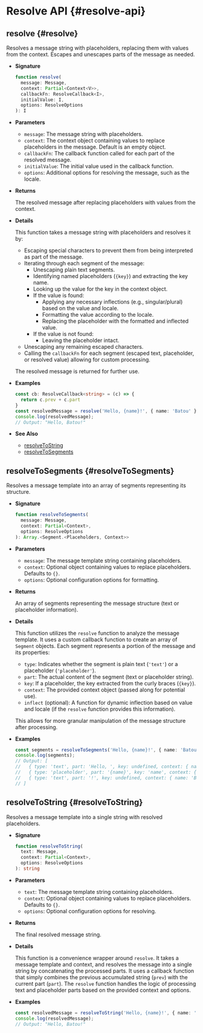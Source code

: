 # Resolve API {#resolve-api}

## resolve <Badge type="info" text="function" /> {#resolve}

Resolves a message string with placeholders, replacing them with values from the context.
Escapes and unescapes parts of the message as needed.

- **Signature**

  ```typescript
  function resolve(
    message: Message,
    context: Partial<Context<V>>,
    callbackFn: ResolveCallback<I>,
    initialValue: I,
    options: ResolveOptions
  ): I
  ```

- **Parameters**

  - `message`: The message string with placeholders.
  - `context`: The context object containing values to replace placeholders in the message. Default is an empty object.
  - `callbackFn`: The callback function called for each part of the resolved message.
  - `initialValue`: The initial value used in the callback function.
  - `options`: Additional options for resolving the message, such as the locale.

- **Returns**

  The resolved message after replacing placeholders with values from the context.

- **Details**

  This function takes a message string with placeholders and resolves it by:
    * Escaping special characters to prevent them from being interpreted as part of the message.
    * Iterating through each segment of the message:
      * Unescaping plain text segments.
      * Identifying named placeholders (`{key}`) and extracting the key name.
      * Looking up the value for the key in the context object.
      * If the value is found:
        * Applying any necessary inflections (e.g., singular/plural) based on the value and locale.
        * Formatting the value according to the locale.
        * Replacing the placeholder with the formatted and inflected value.
      * If the value is not found:
        * Leaving the placeholder intact.
    * Unescaping any remaining escaped characters.
    * Calling the `callbackFn` for each segment (escaped text, placeholder, or resolved value) allowing for custom processing.
  
  The resolved message is returned for further use.

- **Examples**

  ```typescript
  const cb: ResolveCallback<string> = (c) => {
    return c.prev + c.part
  }
  const resolvedMessage = resolve('Hello, {name}!', { name: 'Batou' }, cb, '');
  console.log(resolvedMessage);
  // Output: "Hello, Batou!"
  ```

- **See Also**

  - [resolveToString](https://9aia.github.io/psitta/core/reference/resolve.html#resolveToString)
  - [resolveToSegments](https://9aia.github.io/psitta/core/reference/resolve.html#resolveToSegments)

## resolveToSegments <Badge type="info" text="function" /> {#resolveToSegments}

Resolves a message template into an array of segments representing its structure.

- **Signature**

  ```typescript
  function resolveToSegments(
    message: Message,
    context: Partial<Context>,
    options: ResolveOptions
  ): Array.<Segment.<Placeholders, Context>>
  ```

- **Parameters**

  - `message`: The message template string containing placeholders.
  - `context`: Optional object containing values to replace placeholders. Defaults to `{}`.
  - `options`: Optional configuration options for formatting.

- **Returns**

  An array of segments representing the message structure (text or placeholder information).

- **Details**

  This function utilizes the `resolve` function to analyze the message template. It uses a custom callback function to
  create an array of `Segment` objects. Each segment represents a portion of the message and its properties:
   - `type`: Indicates whether the segment is plain text (`'text'`) or a placeholder (`'placeholder'`).
   - `part`: The actual content of the segment (text or placeholder string).
   - `key`: If a placeholder, the key extracted from the curly braces (`{key}`).
   - `context`: The provided context object (passed along for potential use).
   - `inflect` (optional): A function for dynamic inflection based on value and locale (if the `resolve` function provides this information).
  
  This allows for more granular manipulation of the message structure after processing.

- **Examples**

  ```typescript
  const segments = resolveToSegments('Hello, {name}!', { name: 'Batou' });
  console.log(segments);
  // Output: [
  //   { type: 'text', part: 'Hello, ', key: undefined, context: { name: 'Batou' }, inflect: [Function: DUMMY_INFLECT] },
  //   { type: 'placeholder', part: '{name}', key: 'name', context: { name: 'Batou' }, inflect: [Function: DUMMY_INFLECT] }
  //   { type: 'text', part: '!', key: undefined, context: { name: 'Batou' }, inflect: [Function: DUMMY_INFLECT] }
  // ]
  ```

## resolveToString <Badge type="info" text="function" /> {#resolveToString}

Resolves a message template into a single string with resolved placeholders.

- **Signature**

  ```typescript
  function resolveToString(
    text: Message,
    context: Partial<Context>,
    options: ResolveOptions
  ): string
  ```

- **Parameters**

  - `text`: The message template string containing placeholders.
  - `context`: Optional object containing values to replace placeholders. Defaults to `{}`.
  - `options`: Optional configuration options for resolving.

- **Returns**

  The final resolved message string.

- **Details**

  This function is a convenience wrapper around `resolve`. It takes a message template and context, and resolves the message into a single string by concatenating the processed parts. It uses a callback function that simply combines the previous accumulated string (`prev`) with the current part (`part`). The `resolve` function handles the logic of processing text and placeholder parts based on the provided context and options.

- **Examples**

  ```typescript
  const resolvedMessage = resolveToString('Hello, {name}!', { name: 'Batou' });
  console.log(resolvedMessage);
  // Output: "Hello, Batou!"
  ```


